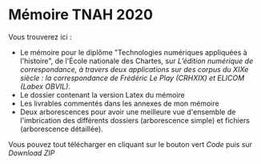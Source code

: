 # Mémoire TNAH 2020

Vous trouverez ici :
- Le mémoire pour le diplôme "Technologies numériques appliquées à l'histoire", de l'École nationale des Chartes, sur *L’édition numérique de correspondance, à travers deux applications sur des corpus du XIXe siècle : la correspondance de Frédéric Le Play (CRHXIX) et ELICOM (Labex OBVIL)*.
- Le dossier contenant la version Latex du mémoire
- Les livrables commentés dans les annexes de mon mémoire
- Deux arborescences pour avoir une meilleure vue d'ensemble de l'imbrication des différents dossiers (arborescence simple) et fichiers (arborescence détaillée).

Vous pouvez tout télécharger en cliquant sur le bouton vert *Code* puis sur *Download ZIP*
